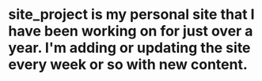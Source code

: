 # site_project is my personal site that I have been working on for just over a year. I'm adding or updating the site every week or so with new content.

